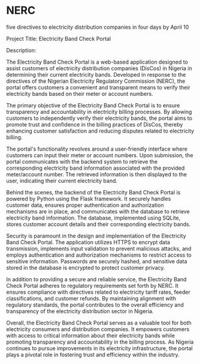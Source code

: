 # NERC
five directives to electricity distribution companies in four days by April 10



Project Title: Electricity Band Check Portal

Description:

The Electricity Band Check Portal is a web-based application designed to assist customers of electricity distribution companies (DisCos) in Nigeria in determining their current electricity bands. Developed in response to the directives of the Nigerian Electricity Regulatory Commission (NERC), the portal offers customers a convenient and transparent means to verify their electricity bands based on their meter or account numbers.

The primary objective of the Electricity Band Check Portal is to ensure transparency and accountability in electricity billing processes. By allowing customers to independently verify their electricity bands, the portal aims to promote trust and confidence in the billing practices of DisCos, thereby enhancing customer satisfaction and reducing disputes related to electricity billing.

The portal's functionality revolves around a user-friendly interface where customers can input their meter or account numbers. Upon submission, the portal communicates with the backend system to retrieve the corresponding electricity band information associated with the provided meter/account number. The retrieved information is then displayed to the user, indicating their current electricity band.

Behind the scenes, the backend of the Electricity Band Check Portal is powered by Python using the Flask framework. It securely handles customer data, ensures proper authentication and authorization mechanisms are in place, and communicates with the database to retrieve electricity band information. The database, implemented using SQLite, stores customer account details and their corresponding electricity bands.

Security is paramount in the design and implementation of the Electricity Band Check Portal. The application utilizes HTTPS to encrypt data transmission, implements input validation to prevent malicious attacks, and employs authentication and authorization mechanisms to restrict access to sensitive information. Passwords are securely hashed, and sensitive data stored in the database is encrypted to protect customer privacy.

In addition to providing a secure and reliable service, the Electricity Band Check Portal adheres to regulatory requirements set forth by NERC. It ensures compliance with directives related to electricity tariff rates, feeder classifications, and customer refunds. By maintaining alignment with regulatory standards, the portal contributes to the overall efficiency and transparency of the electricity distribution sector in Nigeria.

Overall, the Electricity Band Check Portal serves as a valuable tool for both electricity consumers and distribution companies. It empowers customers with access to critical information about their electricity bands while promoting transparency and accountability in the billing process. As Nigeria continues to pursue improvements in its electricity infrastructure, the portal plays a pivotal role in fostering trust and efficiency within the industry.
